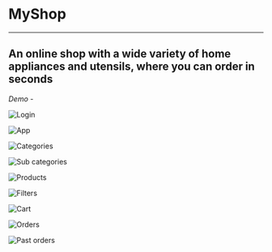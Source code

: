 **MyShop**
==========


----------


An online shop with a wide variety of home appliances and utensils, where you can order in seconds
------------------------------------------------------------------------

*Demo -* 

![Login](https://github.com/paavininanda/MyShop/blob/master/Images/Login.jpeg)

![App](https://github.com/paavininanda/MyShop/blob/master/Images/App.jpeg)

![Categories](https://github.com/paavininanda/MyShop/blob/master/Images/Categories.jpeg)

![Sub categories](https://github.com/paavininanda/MyShop/blob/master/Images/Sub%20categories.jpeg)

![Products](https://github.com/paavininanda/MyShop/blob/master/Images/Products.jpeg)

![Filters](https://github.com/paavininanda/MyShop/blob/master/Images/Filters.jpeg)

![Cart](https://github.com/paavininanda/MyShop/blob/master/Images/Cart.jpeg)

![Orders](https://github.com/paavininanda/MyShop/blob/master/Images/OrdersPage.jpeg)

![Past orders](https://github.com/paavininanda/MyShop/blob/master/Images/Past%20orders.jpeg)
